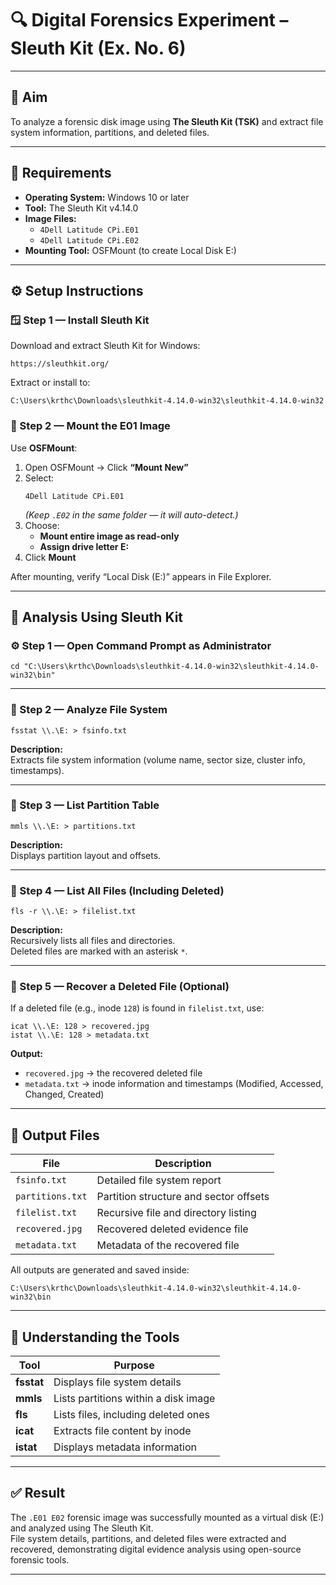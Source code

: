 # 🔍 Digital Forensics Experiment – Sleuth Kit (Ex. No. 6)

---

## 🎯 Aim
To analyze a forensic disk image using **The Sleuth Kit (TSK)** and extract file system information, partitions, and deleted files.

---

## 🧰 Requirements
- **Operating System:** Windows 10 or later  
- **Tool:** The Sleuth Kit v4.14.0  
- **Image Files:**  
  - `4Dell Latitude CPi.E01`  
  - `4Dell Latitude CPi.E02`  
- **Mounting Tool:** OSFMount (to create Local Disk E:)

---

## ⚙️ Setup Instructions

### 🪟 Step 1 — Install Sleuth Kit
Download and extract Sleuth Kit for Windows:
```
https://sleuthkit.org/
```
Extract or install to:
```
C:\Users\krthc\Downloads\sleuthkit-4.14.0-win32\sleuthkit-4.14.0-win32
```

### 💽 Step 2 — Mount the E01 Image
Use **OSFMount**:
1. Open OSFMount → Click **“Mount New”**
2. Select:
   ```
   4Dell Latitude CPi.E01
   ```
   *(Keep `.E02` in the same folder — it will auto-detect.)*
3. Choose:
   - **Mount entire image as read-only**
   - **Assign drive letter E:**
4. Click **Mount**

After mounting, verify “Local Disk (E:)” appears in File Explorer.

---

## 🧩 Analysis Using Sleuth Kit

### ⚙️ Step 1 — Open Command Prompt as Administrator
```
cd "C:\Users\krthc\Downloads\sleuthkit-4.14.0-win32\sleuthkit-4.14.0-win32\bin"
```

---

### 🔹 Step 2 — Analyze File System
```
fsstat \\.\E: > fsinfo.txt
```
**Description:**  
Extracts file system information (volume name, sector size, cluster info, timestamps).

---

### 🔹 Step 3 — List Partition Table
```
mmls \\.\E: > partitions.txt
```
**Description:**  
Displays partition layout and offsets.

---

### 🔹 Step 4 — List All Files (Including Deleted)
```
fls -r \\.\E: > filelist.txt
```
**Description:**  
Recursively lists all files and directories.  
Deleted files are marked with an asterisk `*`.

---

### 🔹 Step 5 — Recover a Deleted File (Optional)
If a deleted file (e.g., inode `128`) is found in `filelist.txt`, use:

```
icat \\.\E: 128 > recovered.jpg
istat \\.\E: 128 > metadata.txt
```

**Output:**
- `recovered.jpg` → the recovered deleted file  
- `metadata.txt` → inode information and timestamps (Modified, Accessed, Changed, Created)

---

## 📁 Output Files

| File | Description |
|------|--------------|
| `fsinfo.txt` | Detailed file system report |
| `partitions.txt` | Partition structure and sector offsets |
| `filelist.txt` | Recursive file and directory listing |
| `recovered.jpg` | Recovered deleted evidence file |
| `metadata.txt` | Metadata of the recovered file |

All outputs are generated and saved inside:
```
C:\Users\krthc\Downloads\sleuthkit-4.14.0-win32\sleuthkit-4.14.0-win32\bin
```

---

## 🧠 Understanding the Tools

| Tool | Purpose |
|------|----------|
| **fsstat** | Displays file system details |
| **mmls** | Lists partitions within a disk image |
| **fls** | Lists files, including deleted ones |
| **icat** | Extracts file content by inode |
| **istat** | Displays metadata information |

---

## ✅ Result
The `.E01 E02` forensic image was successfully mounted as a virtual disk (E:) and analyzed using The Sleuth Kit.  
File system details, partitions, and deleted files were extracted and recovered, demonstrating digital evidence analysis using open-source forensic tools.

---




